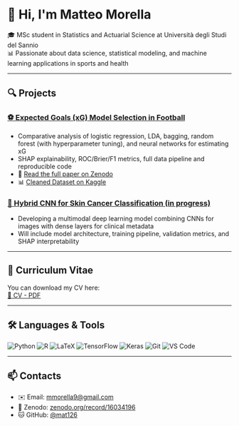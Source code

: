 # 👋 Hi, I'm Matteo Morella

🎓 MSc student in Statistics and Actuarial Science at Università degli Studi del Sannio  
📊 Passionate about data science, statistical modeling, and machine learning applications in sports and health

---

## 🔍 Projects

### [⚽ Expected Goals (xG) Model Selection in Football](https://github.com/mat126/Expected-Goals-xG-model-in-Football)
- Comparative analysis of logistic regression, LDA, bagging, random forest (with hyperparameter tuning), and neural networks for estimating xG
- SHAP explainability, ROC/Brier/F1 metrics, full data pipeline and reproducible code
- 📘 [Read the full paper on Zenodo](https://doi.org/10.5281/zenodo.16034196)
- 📊 [Cleaned Dataset on Kaggle](https://www.kaggle.com/datasets/mat126/shots-dataset-for-footballsoccer)

### [🧬 Hybrid CNN for Skin Cancer Classification (in progress)](https://github.com/mat126/skin-cancer-detection) 
- Developing a multimodal deep learning model combining CNNs for images with dense layers for clinical metadata
- Will include model architecture, training pipeline, validation metrics, and SHAP interpretability

---

## 📄 Curriculum Vitae

You can download my CV here:  
[📄 CV - PDF](https://github.com/mat126/mat126/raw/main/CV_Matteo.pdf)

---

## 🛠️ Languages & Tools

![Python](https://img.shields.io/badge/Python-3776AB?style=flat-square&logo=python&logoColor=white)
![R](https://img.shields.io/badge/R-276DC3?style=flat-square&logo=r&logoColor=white)
![LaTeX](https://img.shields.io/badge/LaTeX-47A141?style=flat-square&logo=latex&logoColor=white)
![TensorFlow](https://img.shields.io/badge/TensorFlow-FF6F00?style=flat-square&logo=tensorflow&logoColor=white)
![Keras](https://img.shields.io/badge/Keras-D00000?style=flat-square&logo=keras&logoColor=white)
![Git](https://img.shields.io/badge/Git-F05032?style=flat-square&logo=git&logoColor=white)
![VS Code](https://img.shields.io/badge/VS_Code-007ACC?style=flat-square&logo=visual-studio-code&logoColor=white)

---


## 📫 Contacts

- ✉️ Email: mmorella9@gmail.com
- 🧠 Zenodo: [zenodo.org/record/16034196](https://zenodo.org/record/16034196)
- 🐱 GitHub: [@mat126](https://github.com/mat126)
